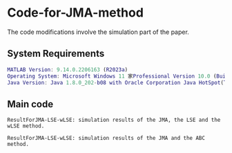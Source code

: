 # Code-for-JMA-method
The code modifications involve the simulation part of the paper.



## System Requirements

```matlab
MATLAB Version: 9.14.0.2206163 (R2023a)
Operating System: Microsoft Windows 11 家Professional Version 10.0 (Build 26100)
Java Version: Java 1.8.0_202-b08 with Oracle Corporation Java HotSpot(TM) 64-Bit Server VM mixed mode
```

## Main code
```
ResultForJMA-LSE-wLSE: simulation results of the JMA, the LSE and the wLSE method.

ResultForJMA-LSE-wLSE: simulation results of the JMA and the ABC method.
```








